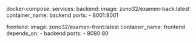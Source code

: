 docker-compose:
services:
  backend:
   image: zono32/examen-back:latest
   container_name: backend
   ports:
     - 8001:8001

  frontend:
   image: zono32/examen-front:latest
   container_name: frontend
   depends_on: 
    - backend
   ports:
    - 8080:80

